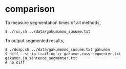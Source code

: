# comparison

To measure segmentation times of all methods,

```
$ ./run.sh ../data/gakumonno_susume.txt
```

To output segmented results,

```
$ ./dump.sh ../data/gakumonno_susume.txt gakumon
$ diff --strip-trailing-cr gakumon.easy-segmenter.txt gakumon.ja_sentence_segmenter.txt
# no diff
```
